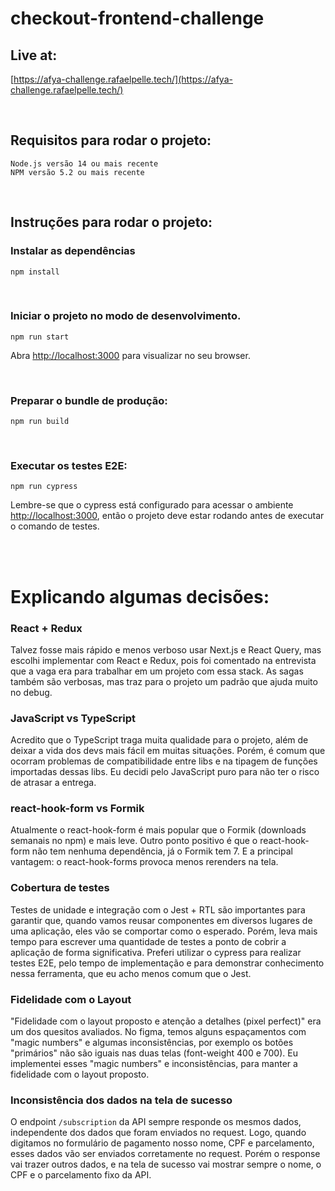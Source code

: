 # checkout-frontend-challenge

## Live at:
[https://afya-challenge.rafaelpelle.tech/](https://afya-challenge.rafaelpelle.tech/)

<br>

## Requisitos para rodar o projeto:

```
Node.js versão 14 ou mais recente
NPM versão 5.2 ou mais recente
```

<br>

## Instruções para rodar o projeto:



### Instalar as dependências

```
npm install
```

<br>

### Iniciar o projeto no modo de desenvolvimento.

```
npm run start
```

Abra [http://localhost:3000](http://localhost:3000) para visualizar no seu browser.

<br>

### Preparar o bundle de produção:

```
npm run build
```

<br>

### Executar os testes E2E:

```
npm run cypress
```

Lembre-se que o cypress está configurado para acessar o ambiente [http://localhost:3000](http://localhost:3000), então o projeto deve estar rodando antes de executar o comando de testes.

<br><br>

# Explicando algumas decisões:

### React + Redux
Talvez fosse mais rápido e menos verboso usar Next.js e React Query, mas escolhi implementar com React e Redux, pois foi comentado na entrevista que a vaga era para trabalhar em um projeto com essa stack. As sagas também são verbosas, mas traz para o projeto um padrão que ajuda muito no debug.

### JavaScript vs TypeScript
Acredito que o TypeScript traga muita qualidade para o projeto, além de deixar a vida dos devs mais fácil em muitas situações. Porém, é comum que ocorram problemas de compatibilidade entre libs e na tipagem de funções importadas dessas libs. Eu decidi pelo JavaScript puro para não ter o risco de atrasar a entrega.

### react-hook-form vs Formik
Atualmente o react-hook-form é mais popular que o Formik (downloads semanais no npm) e mais leve. Outro ponto positivo é que o react-hook-form não tem nenhuma dependência, já o Formik tem 7. E a principal vantagem: o react-hook-forms provoca menos rerenders na tela.

### Cobertura de testes
Testes de unidade e integração com o Jest + RTL são importantes para garantir que, quando vamos reusar componentes em diversos lugares de uma aplicação, eles vão se comportar como o esperado. Porém, leva mais tempo para escrever uma quantidade de testes a ponto de cobrir a aplicação de forma significativa. Preferi utilizar o cypress para realizar testes E2E, pelo tempo de implementação e para demonstrar conhecimento nessa ferramenta, que eu acho menos comum que o Jest.

### Fidelidade com o Layout
"Fidelidade com o layout proposto e atenção a detalhes (pixel perfect)" era um dos quesitos avaliados. No figma, temos alguns espaçamentos com "magic numbers" e algumas inconsistências, por exemplo os botões "primários" não são iguais nas duas telas (font-weight 400 e 700). Eu implementei esses "magic numbers" e inconsistências, para manter a fidelidade com o layout proposto.

### Inconsistência dos dados na tela de sucesso
O endpoint `/subscription` da API sempre responde os mesmos dados, independente dos dados que foram enviados no request. Logo, quando digitamos no formulário de pagamento nosso nome, CPF e parcelamento, esses dados vão ser enviados corretamente no request. Porém o response vai trazer outros dados, e na tela de sucesso vai mostrar sempre o nome, o CPF e o parcelamento fixo da API.

